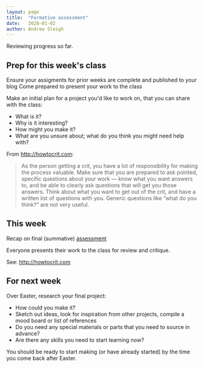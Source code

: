 ```yaml
---
layout: page
title:  "Formative assessment"
date:   2020-01-02
author: Andrew Sleigh
---
```


Reviewing progress so far. 

<!--more-->

## Prep for this week's class

Ensure your assigments for prior weeks are complete and published to your blog
Come prepared to present your work to the class

Make an initial plan for a project you'd like to work on, that you can share with the class:

* What is it?
* Why is it interesting?
* How might you make it?
* What are you unsure about; what do you think you might need help with?

From <http://howtocrit.com>: 

> As the person getting a crit, you have a lot of responsibility for making the process valuable. Make sure that you are prepared to ask pointed, specific questions about your work — know what you want answers to, and be able to clearly ask questions that will get you those answers. Think about what you want to get out of the crit, and have a written list of questions with you. Generic questions like “what do you think?” are not very useful.


## This week

Recap on final (summative) [assessment](https://fablabbrighton.github.io/digital-fabrication-module/course-notes-lm225-2020/assessment)


Everyone presents their work to the class for review and critique.

See: <http://howtocrit.com>



## For next week

Over Easter, research your final project:

* How could you make it?
* Sketch out ideas, look for inspiration from other projects, compile a mood board or list of references 
* Do you need any special materials or parts that you need to source in advance?
* Are there any skills you need to start learning now?

You should be ready to start making (or have already started) by the time you come back after Easter.